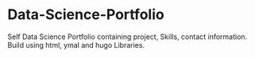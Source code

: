 # Data-Science-Portfolio
Self Data Science Portfolio containing project, Skills, contact information. Build using html, ymal and hugo Libraries.
